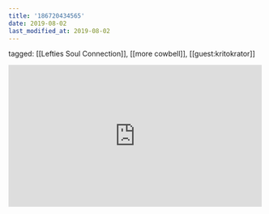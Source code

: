 ```yaml
---
title: '186720434565'
date: 2019-08-02
last_modified_at: 2019-08-02
---
```

tagged: [[Lefties Soul Connection]], [[more cowbell]], [[guest:kritokrator]]
<iframe allow="accelerometer; autoplay; clipboard-write; encrypted-media; gyroscope; picture-in-picture" allowfullscreen="" frameborder="0" height="281" id="youtube_iframe" src="https://www.youtube.com/embed/4OR96b--NPU?feature=oembed&amp;enablejsapi=1&amp;origin=https://safe.txmblr.com&amp;wmode=opaque" width="500"></iframe>